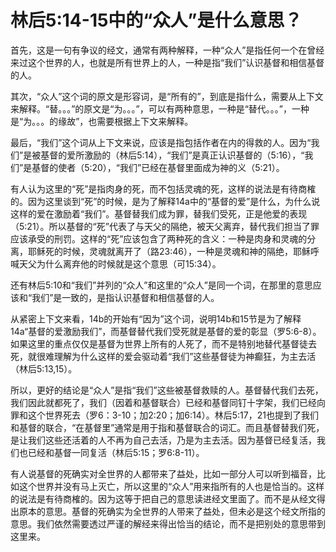 # 林后5:14-15中的“众人”是什么意思？

首先，这是一句有争议的经文，通常有两种解释，一种“众人”是指任何一个在曾经来过这个世界的人，也就是所有世界上的人，一种是指“我们”认识基督和相信基督的人。

其次，“众人”这个词的原文是形容词，是“所有的”，到底是指什么，需要从上下文来解释。“替。。。”的原文是“为。。。”，可以有两种意思，一种是“替代。。。”，一种是“为。。。的缘故”，也需要根据上下文来解释。

最后，“我们”这个词从上下文来说，应该是指包括作者在内的得救的人。因为“我们”是被基督的爱所激励的（林后5:14），“我们”是真正认识基督的（5:16），“我们”是基督的使者（5:20），“我们”已经在基督里面成为神的义（5:21）。

有人认为这里的“死”是指肉身的死，而不包括灵魂的死，这样的说法是有待商榷的。因为这里谈到“死”的时候，是为了解释14a中的“基督的爱”是什么，为什么说这样的爱在激励着“我们”。基督替我们成为罪，替我们受死，正是他爱的表现（5:21）。所以基督的“死”代表了与天父的隔绝，被天父离弃，替代我们担当了罪应该承受的刑罚。这样的“死”应该包含了两种死的含义：一种是肉身和灵魂的分离，耶稣死的时候，灵魂就离开了（路23:46），一种是灵魂和神的隔绝，耶稣呼喊天父为什么离弃他的时候就是这个意思（可15:34）。

还有林后5:10和“我们”并列的“众人”和这里的“众人”是同一个词，在那里的意思应该和“我们”是一致的，是指认识基督和相信基督的人。

从紧密上下文来看，14b的开始有“因为”这个词，说明14b和15节是为了解释14a“基督的爱激励我们”，而基督替代我们受死就是基督的爱的彰显（罗5:6-8）。如果这里的重点仅仅是基督为世界上所有的人死了，而不是特别地替代基督徒去死，就很难理解为什么这样的爱会驱动着“我们”这些基督徒为神癫狂，为主去活（林后5:13,15）。

所以，更好的结论是“众人”是指“我们”这些被基督救赎的人。基督替代我们去死，我们因此就都死了，我们（因着和基督联合）已经和基督同钉十字架，我们已经向罪和这个世界死去（罗6：3-10；加2:20；加6:14）。林后5:17，21也提到了我们和基督的联合，“在基督里”通常是用于指和基督联合的词汇。而且基督替我们死，是让我们这些还活着的人不再为自己去活，乃是为主去活。因为基督已经复活，我们也已经和基督一同复活（林后5:15；罗6:8-11）。

有人说基督的死确实对全世界的人都带来了益处，比如一部分人可以听到福音，比如这个世界并没有马上灭亡，所以这里的“众人”用来指所有的人也是恰当的。这样的说法是有待商榷的。因为这等于把自己的意思读进经文里面了。而不是从经文得出原本的意思。基督的死确实为全世界的人带来了益处，但未必是这个经文所指的意思。我们依然需要透过严谨的解经来得出恰当的结论，而不是把别处的意思带到这里来。